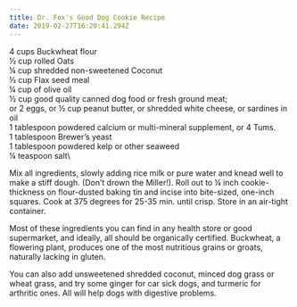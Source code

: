 ```yaml
---
title: Dr. Fox's Good Dog Cookie Recipe
date: 2019-02-27T16:20:41.294Z
---
```

4 cups Buckwheat flour\
½ cup rolled Oats\
¼ cup shredded non-sweetened Coconut\
½ cup Flax seed meal\
¼ cup of olive oil\
½ cup good quality canned dog food or fresh ground meat;\
or 2 eggs, or ½ cup peanut butter, or shredded white cheese, or sardines in oil\
1 tablespoon powdered calcium or multi-mineral supplement, or 4 Tums.\
1 tablespoon Brewer’s yeast\
1 tablespoon powdered kelp or other seaweed\
¼ teaspoon salt\

Mix all ingredients, slowly adding rice milk or pure water and knead well to make a  stiff dough. (Don’t drown the Miller!). Roll out to ¼ inch cookie-thickness on flour-dusted baking tin and incise into bite-sized, one-inch squares. Cook at 375 degrees for 25-35 min. until crisp.  Store in an air-tight container.

Most of these ingredients you can find in any health store or good supermarket, and ideally, all should be organically certified. Buckwheat, a flowering plant, produces  one of the most nutritious grains or groats, naturally lacking in gluten.

You can also add unsweetened shredded coconut, minced dog grass or wheat grass, and try some ginger for car sick dogs, and turmeric for arthritic ones. All will help dogs with digestive problems.
